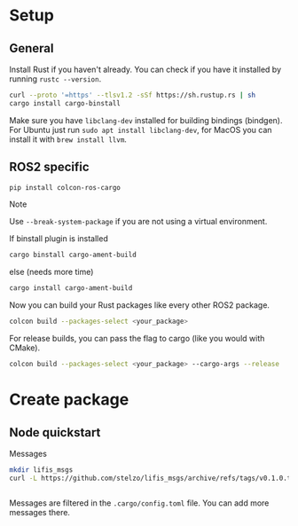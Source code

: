 # Setup

## General
Install Rust if you haven't already. You can check if you have it installed by running `rustc --version`.
```zsh
curl --proto '=https' --tlsv1.2 -sSf https://sh.rustup.rs | sh
cargo install cargo-binstall
```

Make sure you have `libclang-dev` installed for building bindings (bindgen). For Ubuntu just run `sudo apt install libclang-dev`, for MacOS you can install it with `brew install llvm`.

## ROS2 specific

```zsh
pip install colcon-ros-cargo
```
> [!NOTE]
> Use `--break-system-package` if you are not using a virtual environment.

If binstall plugin is installed
```zsh
cargo binstall cargo-ament-build
```

else (needs more time)
```zsh
cargo install cargo-ament-build
```

Now you can build your Rust packages like every other ROS2 package.
```zsh
colcon build --packages-select <your_package>
```

For release builds, you can pass the flag to cargo (like you would with CMake).
```zsh
colcon build --packages-select <your_package> --cargo-args --release
```

# Create package

## Node quickstart

Messages
```zsh
mkdir lifis_msgs
curl -L https://github.com/stelzo/lifis_msgs/archive/refs/tags/v0.1.0.tar.gz | tar -xz -C lifis_msgs --strip-components=1
```


```zsh

```

Messages are filtered in the `.cargo/config.toml` file. You can add more messages there.

